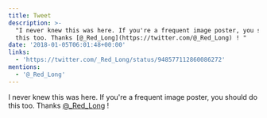 ```yaml
---
title: Tweet
description: >-
  "I never knew this was here. If you're a frequent image poster, you should do
  this too. Thanks [@_Red_Long](https://twitter.com/@_Red_Long) ! "
date: '2018-01-05T06:01:48+00:00'
links:
  - 'https://twitter.com/_Red_Long/status/948577112860086272'
mentions:
  - '@_Red_Long'
---
```

I never knew this was here. If you're a frequent image poster, you should do this too. Thanks [@_Red_Long](https://twitter.com/@_Red_Long) ! 
